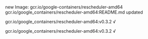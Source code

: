 new Image: gcr.io/google-containers/rescheduler-amd64
gcr.io/google_containers/rescheduler-amd64:README.md updated 

gcr.io/google_containers/rescheduler-amd64:v0.3.2 √

gcr.io/google_containers/rescheduler-amd64:v0.3.2 √

